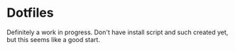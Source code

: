 # Dotfiles

Definitely a work in progress. Don't have install script and such created yet, but this seems like a good start.
